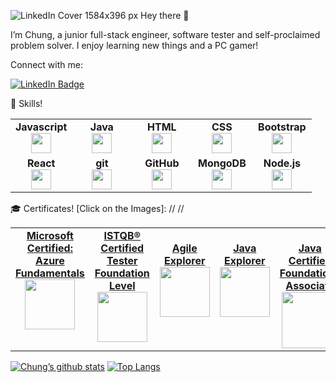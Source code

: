 ![LinkedIn Cover 1584x396 px](https://user-images.githubusercontent.com/100369959/208345466-de20da63-fc98-41bc-8d59-19a9864e8d5b.jpeg)
Hey there 👋

I’m Chung, a junior full-stack engineer, software tester and self-proclaimed problem solver. I enjoy learning new things and a PC gamer!

Connect with me: 

[![LinkedIn Badge](https://img.shields.io/badge/LinkedIn-Profile-informational?style=flat&logo=linkedin&logoColor=white&color=0D76A8)](https://www.linkedin.com/in/justin-ho-amimeche-260055114/)




💼 Skills!
<table width="320px">
    <tbody>
        <tr valign="top">
            <td width="80px" align="center">
            <span><strong>Javascript</strong></span><br>
            <img height="32px" src="https://cdn.jsdelivr.net/gh/devicons/devicon/icons/javascript/javascript-original.svg">
            </td>
            <td width="80px" align="center">
            <span><strong>Java</strong></span><br>
            <img height="32" src="https://cdn.jsdelivr.net/gh/devicons/devicon/icons/java/java-original.svg">
            </td>
            <td width="80px" align="center">
            <span><strong>HTML</strong></span><br>
            <img height="32" src="https://cdn.jsdelivr.net/gh/devicons/devicon/icons/html5/html5-original.svg">
            </td>
            <td width="80px" align="center">
            <span><strong>CSS</strong></span><br>
            <img height="32px" src="https://cdn.jsdelivr.net/gh/devicons/devicon/icons/css3/css3-original.svg">
            </td>
            <td width="80px" align="center">
            <span><strong>Bootstrap</strong></span><br>
            <img height="32px" src="https://cdn.jsdelivr.net/gh/devicons/devicon/icons/bootstrap/bootstrap-original.svg">
            </td>
        </tr>
        <tr valign="top">
            <td width="80px" align="center">
            <span><strong>React</strong></span><br>
            <img height="32px" src="https://cdn.jsdelivr.net/gh/devicons/devicon/icons/react/react-original.svg">
            </td>
            <td width="80px" align="center">
            <span><strong>git</strong></span><br>
            <img height="32px" src="https://cdn.jsdelivr.net/gh/devicons/devicon/icons/git/git-plain.svg">
            </td>
            <td width="80px" align="center">
            <span><strong>GitHub</strong></span><br>
            <img height="32px" src="https://cdn.jsdelivr.net/gh/devicons/devicon/icons/github/github-original.svg">
            <td width="80px" align="center">
            <span><strong>MongoDB</strong></span><br>
            <img height="32px" src="https://cdn.jsdelivr.net/gh/devicons/devicon/icons/mongodb/mongodb-original-wordmark.svg">
            </td>
           <td width="80px" align="center">
            <span><strong>Node.js</strong></span><br>
            <img height="32px" src="https://cdn.jsdelivr.net/gh/devicons/devicon/icons/nodejs/nodejs-original-wordmark.svg">
            </td>
          
          
          
   </table>
 🎓 Certificates! [Click on the Images]:
<table width="800px">
    <tbody>
      <tr valign="top">
            <td width="30px" align="center">
            <a href="https://www.credly.com/badges/b2c745ec-18d2-4f23-af5f-6c75cc4f4567/public_url" target="_blank" rel="noreferrer">
            <span><strong>Microsoft Certified: Azure <br>Fundamentals</strong></span><br>
            <img height="80px" src="https://i.ibb.co/g7KkWFN/Mc.png">
            </a>
            </td>
            <td width="30px" align="center">
            <a href="https://www.credly.com/badges/e9c9facb-0366-4811-8461-fd23bc042659/public_url" target="_blank" rel="noreferrer">
            <span><strong>ISTQB® Certified Tester Foundation Level</strong></span><br>
            <img height="80px" src="https://images.credly.com/size/340x340/images/12c64ffc-c5af-4be8-8fdc-8de91879be44/Brightest_CTFL.png">
            </a>
            </td>
           <td width="30px" align="center">
           <a href="https://www.credly.com/badges/c1c4454f-15b7-4c5e-bea5-15844c94a0ce/public_url" target="_blank" rel="noreferrer">
            <span><strong><br>Agile <br>Explorer</strong></span><br>
            <img height="80px" src="https://images.credly.com/size/340x340/images/89e728ec-27f8-49ce-a8ea-2df7768f9594/Agile_Explorer.png">
            </a>
            </td>
               <td width="50px" align="center">
                <a href="https://learn.oracle.com/ols/learning-path/java-explorer/40805/79726" target="_blank" rel="noreferrer">
            <span><strong><br>Java <br> Explorer</strong></span><br>
            <!-- <img height="80px" src="https://learn.oracle.com/education/html/ols4/php/decodeImg.php?file=79726"> -->
             <img height="80px" src="https://i.ibb.co/xsZPR4V/JavaExx.png"> 
            </a>
            </td>
          //
          <td width="90px" align="center">
                <a href="https://catalog-education.oracle.com/pls/certview/sharebadge?id=F6918E83A409B8A40947B38702A693E314BC17C7D1BF88372753887C4F04488C" target="_blank" rel="noreferrer">
            <span><strong><br>Java Certified <br>  Foundations Associate</strong></span><br>
            <!-- <img height="80px" src="https://learn.oracle.com/education/html/ols4/php/decodeImg.php?file=79726"> -->
             <img height="90px" src="https://brm-workforce.oracle.com/pdf/certview/images/JAVA8OJA.png"> 
            </a>
            </td>
          //
</tr>
</tbody>
</table>

[![Chung’s github stats](https://github-readme-stats.vercel.app/api?username=hochungyan)](https://github.com/hochungyan)
[![Top Langs](https://github-readme-stats.vercel.app/api/top-langs/?username=hochungyan&layout=compact)](https://github.com/hochungyan)
<!--
**hochungyan/hochungyan** is a ✨ _special_ ✨ repository because its `README.md` (this file) appears on your GitHub profile.

Here are some ideas to get you started:

- 🔭 I’m currently working on ...
- 🌱 I’m currently learning ...
- 👯 I’m looking to collaborate on ...
- 🤔 I’m looking for help with ...
- 💬 Ask me about ...
- 📫 How to reach me: ...
- 😄 Pronouns: ...
- ⚡ Fun fact: ...
-->
